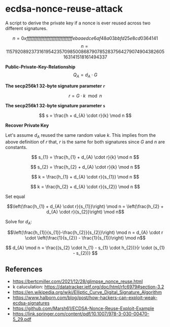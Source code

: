 # ecdsa-nonce-reuse-attack
A script to derive the private key if a nonce is ever reused across two different signatures.

$$n = 0xfffffffffffffffffffffffffffffffebaaedce6af48a03bbfd25e8cd0364141$$
$$ n = 115792089237316195423570985008687907852837564279074904382605163141518161494337$$

**Public-Private-Key-Relationship**
$$ Q_{A} = d_{A} \cdot G $$


**The secp256k1 32-byte signature parameter `r`**

$$ r = G \cdot k \mod n $$

**The secp256k1 32-byte signature parameter `s`**

$$ s = \frac{h + d_{A} \cdot r}{k} \mod n $$

**Recover Private Key**

Let's assume $d_{A}$ reused the same random value $k$. This implies from the above definition of $r$ that, $r$ is the same for both signatures since $G$ and $n$ are constants.

$$ s_{1} = \frac{h_{1} + d_{A} \cdot r}{k} \mod n $$

$$ s_{2} = \frac{h_{2} + d_{A} \cdot r}{k} \mod n $$

$$ k = \frac{h_{1} + d_{A} \cdot r}{s_{1}} \mod n $$

$$ k = \frac{h_{2} + d_{A} \cdot r}{s_{2}} \mod n $$

Set equal

$$\left(\frac{h_{1} + d_{A} \cdot r}{s_{1}}\right) \mod n = \left(\frac{h_{2} + d_{A} \cdot r}{s_{2}}\right) \mod n$$

Solve for $d_{A}$:

$$\left(\frac{h_{1}}{s_{1}}-\frac{h_{2}}{s_{2}}\right) \mod n = d_{A} \cdot r \cdot \left(\frac{1}{s_{2}} - \frac{1}{s_{1}}\right) \mod n$$

$$ d_{A} \mod n = \frac{(s_{2} \cdot h_{1} - s_{1} \cdot h_{2})}{r \cdot (s_{1} - s_{2})} $$

## References
- https://bertcmiller.com/2021/12/28/glimpse_nonce_reuse.html
- k caluculation: https://datatracker.ietf.org/doc/html/rfc6979#section-3.2
- https://en.wikipedia.org/wiki/Elliptic_Curve_Digital_Signature_Algorithm
- https://www.halborn.com/blog/post/how-hackers-can-exploit-weak-ecdsa-signatures
- https://github.com/Marsh61/ECDSA-Nonce-Reuse-Exploit-Example
- https://link.springer.com/content/pdf/10.1007/978-3-030-00470-5_29.pdf
